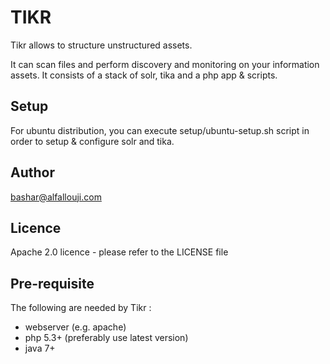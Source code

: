 # TIKR

Tikr allows to structure unstructured assets.

It can scan files and perform discovery and monitoring on your information assets. It consists of a stack of solr, tika and a php app & scripts.

## Setup

For ubuntu distribution, you can execute setup/ubuntu-setup.sh script in order to setup & configure solr and tika.

## Author

bashar@alfallouji.com

## Licence

Apache 2.0 licence - please refer to the LICENSE file

## Pre-requisite

The following are needed by Tikr :

- webserver (e.g. apache)
- php 5.3+ (preferably use latest version)
- java 7+
